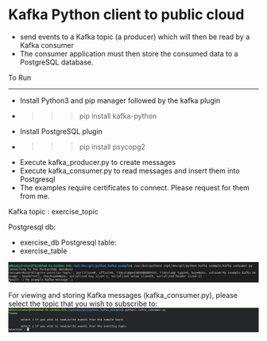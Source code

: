 # Kafka Python client to public cloud

- send events to a Kafka topic (a producer) which will then be read by a Kafka consumer
- The consumer application must then store the consumed data to a PostgreSQL database.

To Run

---

- Install Python3 and pip manager followed by the kafka plugin
- > > > pip install kafka-python

- Install PostgreSQL plugin
- > > > pip install psycopg2

* Execute kafka_producer.py to create messages
* Execute kafka_consumer.py to read messages and insert them into Postgresql
* The examples require certificates to connect. Please request for them  from me.

Kafka topic :
exercise_topic

Postgresql db:
- exercise_db
Postgresql table:
- exercise_table


![alt text](https://github.com/theundertakerjr666/python_kafka_example/blob/master/Screenshot%20from%202019-08-15%2020-49-57.png "Result")

For viewing and storing Kafka messages (kafka_consumer.py), please select the topic that you wish to subscribe to:
![alt text](https://github.com/theundertakerjr666/python_kafka_example/blob/master/Screenshot_consumer_selection.png "ConsumerSelection")
